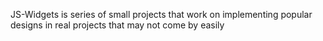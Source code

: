 JS-Widgets is series of small projects that work on implementing popular designs in real projects that may not come by easily
